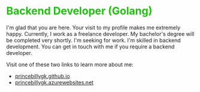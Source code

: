 <h1 style="color:#20c20E"> Backend Developer (Golang)</h1>
I'm glad that you are here. Your visit to my profile makes me extremely happy. Currently, I work as a freelance developer. My bachelor's degree will be completed very shortly. I'm seeking for work. I'm skilled in backend development. You can get in touch with me if you require a backend developer.

Visit one of these two links to learn more about me:
- <a target="_blank" href="">princebillygk.github.io</a>
- <a target="_blank" href="">princebillygk.azurewebsites.net</a>
